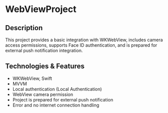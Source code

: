 # WebViewProject

## Description
This project provides a basic integration with WKWebView, includes camera access permissions, supports Face ID authentication, and is prepared for external push notification integration.

## Technologies & Features
- WKWebView, Swift
- MVVM
- Local authentication (Local Authentication)
- WebView camera permission
- Project is prepared for external push notification
- Error and no internet connection handling
